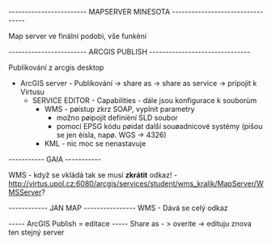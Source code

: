 ------------------------ MAPSERVER MINESOTA ---------------------------------

Map server ve finální podobì, vše funkèní

------------------------ ARCGIS PUBLISH -------------------------------

Publikování z arcgis desktop 

 - ArcGIS server - Publikování -> share as -> share as service -> pripojit k Virtusu
 	- SERVICE EDITOR - Capabilities - dále jsou konfigurace k souborùm 
		- WMS - pøístup zkrz SOAP, vyplnit parametry
			- možno pøipojit definièní SLD soubor
			- pomocí EPSG kódu pøidat další souøadnicové systémy (píšou se jen èísla, napø. WGS -> 4326)
		- KML - nic moc se nenastavuje


----------- GAIA -----------

WMS - když se vkládá tak se musí **zkrátit** odkaz! 
	- http://virtus.upol.cz:6080/arcgis/services/student/wms_kralik/MapServer/WMSServer?


------------ JAN MAP ----------------
WMS - Dává se celý odkaz

----- ArcGIS Publish = editace -----
Share as - > overite -> edituju znova ten stejný server 
